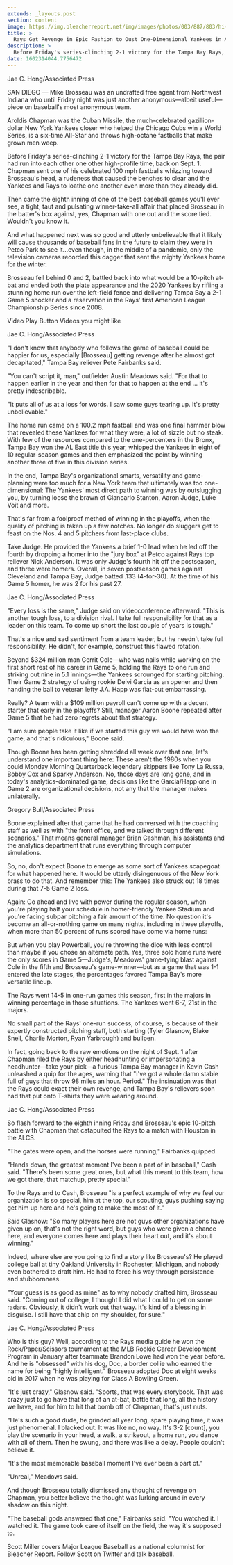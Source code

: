 ```yaml
--- 
extends: _layouts.post 
section: content 
image: https://img.bleacherreport.net/img/images/photos/003/887/803/hi-res-0a48fcaf3db89b84c503d50fc79cfeb8_crop_exact.jpg?w=1200&h=1200&q=75 
title: > 
  Rays Get Revenge in Epic Fashion to Oust One-Dimensional Yankees in ALDS 
description: > 
  Before Friday's series-clinching 2-1 victory for the Tampa Bay Rays, the pair had run into each other one other high-profile time, back on Sept. 1."For that to happen earlier in the year and then for that to happen at the end ... it's pretty indescribable.Overall, in seven postseason games against Cleveland and Tampa Bay, Judge batted .133 (4-for-30).The Rays went 14-5 in one-run games this season, first in the majors in winning percentage in those situations.The insinuation was that the Rays could exact their own revenge, and Tampa Bay's relievers soon had that put onto T-shirts they were wearing around. 
date: 1602314044.7756472 
--- 
```

Jae C. Hong/Associated Press

SAN DIEGO — Mike Brosseau was an undrafted free agent from Northwest Indiana who until Friday night was just another anonymous—albeit useful—piece on baseball's most anonymous team.

Aroldis Chapman was the Cuban Missile, the much-celebrated gazillion-dollar New York Yankees closer who helped the Chicago Cubs win a World Series, is a six-time All-Star and throws high-octane fastballs that make grown men weep.

Before Friday's series-clinching 2-1 victory for the Tampa Bay Rays, the pair had run into each other one other high-profile time, back on Sept. 1. Chapman sent one of his celebrated 100 mph fastballs whizzing toward Brosseau's head, a rudeness that caused the benches to clear and the Yankees and Rays to loathe one another even more than they already did.

Then came the eighth inning of one of the best baseball games you'll ever see, a tight, taut and pulsating winner-take-all affair that placed Brosseau in the batter's box against, yes, Chapman with one out and the score tied. Wouldn't you know it.

And what happened next was so good and utterly unbelievable that it likely will cause thousands of baseball fans in the future to claim they were in Petco Park to see it...even though, in the middle of a pandemic, only the television cameras recorded this dagger that sent the mighty Yankees home for the winter.

Brosseau fell behind 0 and 2, battled back into what would be a 10-pitch at-bat and ended both the plate appearance and the 2020 Yankees by rifling a stunning home run over the left-field fence and delivering Tampa Bay a 2-1 Game 5 shocker and a reservation in the Rays' first American League Championship Series since 2008.

Video Play Button Videos you might like

Jae C. Hong/Associated Press

"I don't know that anybody who follows the game of baseball could be happier for us, especially [Brosseau] getting revenge after he almost got decapitated," Tampa Bay reliever Pete Fairbanks said.

"You can't script it, man," outfielder Austin Meadows said. "For that to happen earlier in the year and then for that to happen at the end ... it's pretty indescribable.

"It puts all of us at a loss for words. I saw some guys tearing up. It's pretty unbelievable."

The home run came on a 100.2 mph fastball and was one final hammer blow that revealed these Yankees for what they were, a lot of sizzle but no steak. With few of the resources compared to the one-percenters in the Bronx, Tampa Bay won the AL East title this year, whipped the Yankees in eight of 10 regular-season games and then emphasized the point by winning another three of five in this division series.

In the end, Tampa Bay's organizational smarts, versatility and game-planning were too much for a New York team that ultimately was too one-dimensional: The Yankees' most direct path to winning was by outslugging you, by turning loose the brawn of Giancarlo Stanton, Aaron Judge, Luke Voit and more.

That's far from a foolproof method of winning in the playoffs, when the quality of pitching is taken up a few notches. No longer do sluggers get to feast on the Nos. 4 and 5 pitchers from last-place clubs.

Take Judge. He provided the Yankees a brief 1-0 lead when he led off the fourth by dropping a homer into the "jury box" at Petco against Rays top reliever Nick Anderson. It was only Judge's fourth hit off the postseason, and three were homers. Overall, in seven postseason games against Cleveland and Tampa Bay, Judge batted .133 (4-for-30). At the time of his Game 5 homer, he was 2 for his past 27.

Jae C. Hong/Associated Press

"Every loss is the same," Judge said on videoconference afterward. "This is another tough loss, to a division rival. I take full responsibility for that as a leader on this team. To come up short the last couple of years is tough."

That's a nice and sad sentiment from a team leader, but he needn't take full responsibility. He didn't, for example, construct this flawed rotation.

Beyond $324 million man Gerrit Cole—who was nails while working on the first short rest of his career in Game 5, holding the Rays to one run and striking out nine in 5.1 innings—the Yankees scrounged for starting pitching. Their Game 2 strategy of using rookie Deivi Garcia as an opener and then handing the ball to veteran lefty J.A. Happ was flat-out embarrassing.

Really? A team with a $109 million payroll can't come up with a decent starter that early in the playoffs? Still, manager Aaron Boone repeated after Game 5 that he had zero regrets about that strategy.

"I am sure people take it like if we started this guy we would have won the game, and that's ridiculous," Boone said.

Though Boone has been getting shredded all week over that one, let's understand one important thing here: These aren't the 1980s when you could Monday Morning Quarterback legendary skippers like Tony La Russa, Bobby Cox and Sparky Anderson. No, those days are long gone, and in today's analytics-dominated game, decisions like the Garcia/Happ one in Game 2 are organizational decisions, not any that the manager makes unilaterally.

Gregory Bull/Associated Press

Boone explained after that game that he had conversed with the coaching staff as well as with "the front office, and we talked through different scenarios." That means general manager Brian Cashman, his assistants and the analytics department that runs everything through computer simulations.

So, no, don't expect Boone to emerge as some sort of Yankees scapegoat for what happened here. It would be utterly disingenuous of the New York brass to do that. And remember this: The Yankees also struck out 18 times during that 7-5 Game 2 loss.

Again: Go ahead and live with power during the regular season, when you're playing half your schedule in homer-friendly Yankee Stadium and you're facing subpar pitching a fair amount of the time. No question it's become an all-or-nothing game on many nights, including in these playoffs, when more than 50 percent of runs scored have come via home runs:

But when you play Powerball, you're throwing the dice with less control than maybe if you chose an alternate path. Yes, three solo home runs were the only scores in Game 5—Judge's, Meadows' game-tying blast against Cole in the fifth and Brosseau's game-winner—but as a game that was 1-1 entered the late stages, the percentages favored Tampa Bay's more versatile lineup.

The Rays went 14-5 in one-run games this season, first in the majors in winning percentage in those situations. The Yankees went 6-7, 21st in the majors.

No small part of the Rays' one-run success, of course, is because of their expertly constructed pitching staff, both starting (Tyler Glasnow, Blake Snell, Charlie Morton, Ryan Yarbrough) and bullpen.

In fact, going back to the raw emotions on the night of Sept. 1 after Chapman riled the Rays by either headhunting or impersonating a headhunter—take your pick—a furious Tampa Bay manager in Kevin Cash unleashed a quip for the ages, warning that "I've got a whole damn stable full of guys that throw 98 miles an hour. Period." The insinuation was that the Rays could exact their own revenge, and Tampa Bay's relievers soon had that put onto T-shirts they were wearing around.

Jae C. Hong/Associated Press

So flash forward to the eighth inning Friday and Brosseau's epic 10-pitch battle with Chapman that catapulted the Rays to a match with Houston in the ALCS.

"The gates were open, and the horses were running," Fairbanks quipped.

"Hands down, the greatest moment I've been a part of in baseball," Cash said. "There's been some great ones, but what this meant to this team, how we got there, that matchup, pretty special."

To the Rays and to Cash, Brosseau "is a perfect example of why we feel our organization is so special, him at the top, our scouting, guys pushing saying get him up here and he's going to make the most of it."

Said Glasnow: "So many players here are not guys other organizations have given up on, that's not the right word, but guys who were given a chance here, and everyone comes here and plays their heart out, and it's about winning."

Indeed, where else are you going to find a story like Brosseau's? He played college ball at tiny Oakland University in Rochester, Michigan, and nobody even bothered to draft him. He had to force his way through persistence and stubbornness.

"Your guess is as good as mine" as to why nobody drafted him, Brosseau said. "Coming out of college, I thought I did what I could to get on some radars. Obviously, it didn't work out that way. It's kind of a blessing in disguise. I still have that chip on my shoulder, for sure."

Jae C. Hong/Associated Press

Who is this guy? Well, according to the Rays media guide he won the Rock/Paper/Scissors tournament at the MLB Rookie Career Development Program in January after teammate Brandon Lowe had won the year before. And he is "obsessed" with his dog, Doc, a border collie who earned the name for being "highly intelligent." Brosseau adopted Doc at eight weeks old in 2017 when he was playing for Class A Bowling Green.

"It's just crazy," Glasnow said. "Sports, that was every storybook. That was crazy just to go have that long of an at-bat, battle that long, all the history we have, and for him to hit that bomb off of Chapman, that's just nuts.

"He's such a good dude, he grinded all year long, spare playing time, it was just phenomenal. I blacked out. It was like no, no way. It's 3-2 [count], you play the scenario in your head, a walk, a strikeout, a home run, you dance with all of them. Then he swung, and there was like a delay. People couldn't believe it.

"It's the most memorable baseball moment I've ever been a part of."

"Unreal," Meadows said.

And though Brosseau totally dismissed any thought of revenge on Chapman, you better believe the thought was lurking around in every shadow on this night.

"The baseball gods answered that one," Fairbanks said. "You watched it. I watched it. The game took care of itself on the field, the way it's supposed to.

Scott Miller covers Major League Baseball as a national columnist for Bleacher Report. Follow Scott on Twitter and talk baseball.